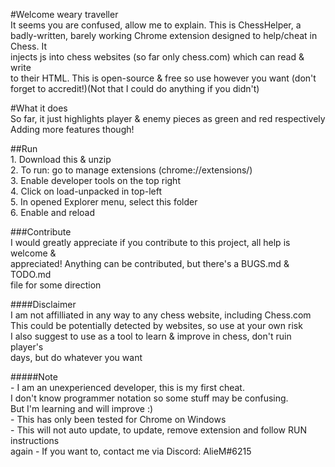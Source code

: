 #Welcome weary traveller <br />
    It seems you are confused, allow me to explain. This is ChessHelper, a <br />badly-written, barely working Chrome extension designed to help/cheat in Chess. It <br />injects js into chess websites (so far only chess.com) which can read & write <br />to their HTML. This is open-source & free so use however you want (don't <br />forget to accredit!)(Not that I could do anything if you didn't)<br />

#What it does<br />
    So far, it just highlights player & enemy pieces as green and red respectively<br />
    Adding more features though!<br />

##Run <br />
    1. Download this & unzip<br />
    2. To run: go to manage extensions (chrome://extensions/)<br />
    3. Enable developer tools on the top right<br />
    4. Click on load-unpacked in top-left<br />
    5. In opened Explorer menu, select this folder<br />
    6. Enable and reload<br />

###Contribute<br />
    I would greatly appreciate if you contribute to this project, all help is welcome &<br /> appreciated! Anything can be contributed, but there's a BUGS.md & TODO.md <br />file for some direction

####Disclaimer<br />
    I am not affilliated in any way to any chess website, including Chess.com<br />
    This could be potentially detected by websites, so use at your own risk<br />
    I also suggest to use as a tool to learn & improve in chess, don't ruin player's <br />days, but do whatever you want

#####Note <br />
    - I am an unexperienced developer, this is my first cheat.<br />
        I don't know programmer notation so some stuff may be confusing.<br />
        But I'm learning and will improve :)<br />
    - This has only been tested for Chrome on Windows<br />
    - This will not auto update, to update, remove extension and follow RUN instructions <br />again
    - If you want to, contact me via Discord: AlieM#6215<br />